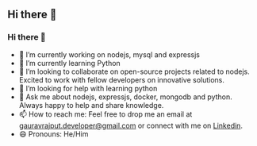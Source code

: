 ## Hi there 👋
### Hi there 👋

- 🔭 I’m currently working on nodejs, mysql and  expressjs
- 🌱 I’m currently learning Python
- 👯 I’m looking to collaborate on open-source projects related to nodejs. Excited to work with fellow developers on innovative solutions.
- 🤔 I’m looking for help with learning python
- 💬 Ask me about nodejs, expressjs, docker, mongodb and python. Always happy to help and share knowledge.
- 📫 How to reach me: Feel free to drop me an email at gauravrajput.developer@gmail.com or connect with me on [Linkedin](https://www.linkedin.com/in/gaurav-rajput-02658b7b/).
- 😄 Pronouns: He/Him
